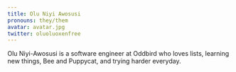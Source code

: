 ```yaml
---
title: Olu Niyi Awosusi
pronouns: they/them
avatar: avatar.jpg
twitter: oluoluoxenfree
---
```


Olu Niyi-Awosusi is a software engineer at Oddbird who loves lists, learning new things, Bee and Puppycat, and trying harder everyday.
